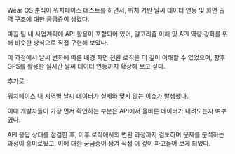 Wear OS 춘식이 워치페이스 테스트를 하면서, 위치 기반 날씨 데이터 연동 및 화면 출력 구조에 대한 궁금증이 생겼다.

마침 팀 내 사업계획에 API 활용이 포함되어 있어, 알고리즘 이해 및 API 역량 강화를 위해 비슷한 방식으로 직접 구현해 보았다.

이 과정에서 날씨 변화에 따른 배경 화면 전환 로직을 더 깊이 이해할 수 있었으며,
향후 GPS를 활용한 실시간 날씨 데이터 연동까지 확장해 보고 싶다.

추가로

워치페이스 내 지역별 날씨 데이터가 실제와 맞지 않는 이슈가 발생했다.

이때 개발자들이 가장 먼저 확인하는 부분은 API에서 올바른 데이터가 내려오는지 여부였다.

API 응답 상태를 점검한 후, 이후 로직에서의 변환 과정까지 검토하며 문제를 분석하는 과정이 흥미로웠고, 이에 대한 궁금증이 생겨 직접 더 깊이 파고들어 보게 되었다.
